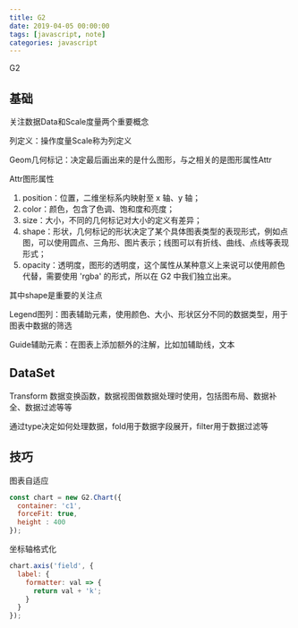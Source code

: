 ```yaml
---
title: G2
date: 2019-04-05 00:00:00
tags: [javascript, note]
categories: javascript
---
```


G2

<!-- more -->

## 基础

关注数据Data和Scale度量两个重要概念

列定义：操作度量Scale称为列定义

Geom几何标记：决定最后画出来的是什么图形，与之相关的是图形属性Attr

Attr图形属性

1. position：位置，二维坐标系内映射至 x 轴、y 轴；
2. color：颜色，包含了色调、饱和度和亮度；
3. size：大小，不同的几何标记对大小的定义有差异；
4. shape：形状，几何标记的形状决定了某个具体图表类型的表现形式，例如点图，可以使用圆点、三角形、图片表示；线图可以有折线、曲线、点线等表现形式；
5. opacity：透明度，图形的透明度，这个属性从某种意义上来说可以使用颜色代替，需要使用 'rgba' 的形式，所以在 G2 中我们独立出来。

其中shape是重要的关注点

Legend图列：图表辅助元素，使用颜色、大小、形状区分不同的数据类型，用于图表中数据的筛选

Guide辅助元素：在图表上添加额外的注解，比如加辅助线，文本

## DataSet

Transform 数据变换函数，数据视图做数据处理时使用，包括图布局、数据补全、数据过滤等等

通过type决定如何处理数据，fold用于数据字段展开，filter用于数据过滤等

## 技巧

图表自适应

```js
const chart = new G2.Chart({
  container: 'c1',
  forceFit: true,
  height : 400
});
```

坐标轴格式化

```js
chart.axis('field', {
  label: {
    formatter: val => {
      return val + 'k';
    }
  }
});
```